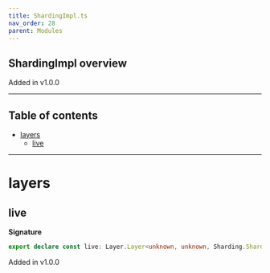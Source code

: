 ```yaml
---
title: ShardingImpl.ts
nav_order: 28
parent: Modules
---
```


## ShardingImpl overview

Added in v1.0.0

---

<h2 class="text-delta">Table of contents</h2>

- [layers](#layers)
  - [live](#live)

---

# layers

## live

**Signature**

```ts
export declare const live: Layer.Layer<unknown, unknown, Sharding.Sharding>
```

Added in v1.0.0
